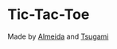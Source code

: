 # Tic-Tac-Toe
Made by [Almeida](https://github.com/Almeeida) and [Tsugami](https://github.com/Tsugami)